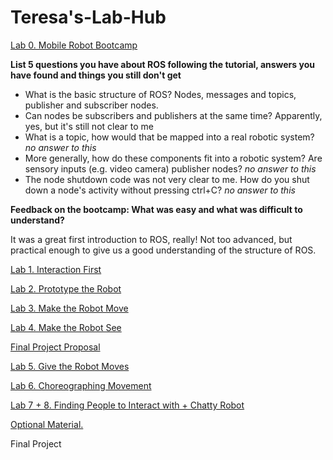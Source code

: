 
# Teresa's-Lab-Hub

[Lab 0. Mobile Robot Bootcamp](Lab0/Readme.md)

**List 5 questions you have about ROS following the tutorial, answers you have found and things you still don't get**

- What is the basic structure of ROS?
Nodes, messages and topics, publisher and subscriber nodes.
- Can nodes be subscribers and publishers at the same time?
Apparently, yes, but it's still not clear to me
- What is a topic, how would that be mapped into a real robotic system?
*no answer to this*
- More generally, how do these components fit into a robotic system? Are sensory inputs (e.g. video camera) publisher nodes? 
*no answer to this*
- The node shutdown code was not very clear to me. How do you shut down a node's activity without pressing ctrl+C?
*no answer to this*

**Feedback on the bootcamp: What was easy and what was difficult to understand?**

It was a great first introduction to ROS, really! Not too advanced, but practical enough to give us a good understanding of the structure of ROS.


[Lab 1. Interaction First](Lab1/Readme.md)


[Lab 2. Prototype the Robot](Lab2/Readme.md)

[Lab 3. Make the Robot Move](Lab3/Readme.md)

[Lab 4. Make the Robot See](Lab4/Readme.md)

[Final Project Proposal](Final_Project_Proposal/Readme.md)

[Lab 5. Give the Robot Moves](Lab5/Readme.md)

[Lab 6. Choreographing Movement](Lab6/Readme.md)

[Lab 7 + 8. Finding People to Interact with + Chatty Robot](Lab7/Readme.md)

[Optional Material.](Optional_Material/Readme.md)


Final Project


